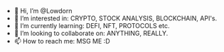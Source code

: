 - 👋 Hi, I’m @Lowdorn
- 👀 I’m interested in: CRYPTO, STOCK ANALYSIS, BLOCKCHAIN, API's.
- 🌱 I’m currently learning: DEFI, NFT, PROTOCOLS etc.
- 💞️ I’m looking to collaborate on: ANYTHING, REALLY.
- 📫 How to reach me: MSG ME :D

<!---
Lowdorn/Lowdorn is a ✨ special ✨ repository because its `README.md` (this file) appears on your GitHub profile.
You can click the Preview link to take a look at your changes.
--->
